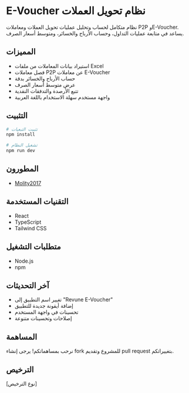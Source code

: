 # E-Voucher نظام تحويل العملات

نظام متكامل لحساب وتحليل عمليات تحويل العملات ومعاملات P2P وE-Voucher. يساعد في متابعة عمليات التداول، وحساب الأرباح والخسائر، ومتوسط أسعار الصرف.

## المميزات

- استيراد بيانات المعاملات من ملفات Excel
- فصل معاملات P2P عن معاملات E-Voucher
- حساب الأرباح والخسائر بدقة
- عرض متوسط أسعار الصرف
- تتبع الأرصدة والتدفقات النقدية
- واجهة مستخدم سهلة الاستخدام باللغة العربية

## التثبيت

```bash
# تثبيت التبعيات
npm install

# تشغيل النظام
npm run dev
```

## المطورون

- [Molity2017](https://github.com/Molity2017)

## التقنيات المستخدمة
- React
- TypeScript
- Tailwind CSS

## متطلبات التشغيل
- Node.js
- npm

## آخر التحديثات
- تغيير اسم التطبيق إلى "Revune E-Voucher"
- إضافة أيقونة جديدة للتطبيق
- تحسينات في واجهة المستخدم
- إصلاحات وتحسينات متنوعة

## المساهمة
نرحب بمساهماتكم! يرجى إنشاء fork للمشروع وتقديم pull request بتغييراتكم.

## الترخيص
[نوع الترخيص]
